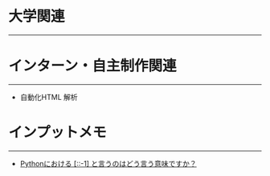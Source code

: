 # 大学関連
* * *
# インターン・自主制作関連
* * *
- 自動化HTML 解析
# インプットメモ
* * *
- [Pythonにおける [::-1] と言うのはどう言う意味ですか？](https://jp.quora.com/Python%E3%81%AB%E3%81%8A%E3%81%91%E3%82%8B-1-%E3%81%A8%E8%A8%80%E3%81%86%E3%81%AE%E3%81%AF%E3%81%A9%E3%81%86%E8%A8%80%E3%81%86%E6%84%8F%E5%91%B3%E3%81%A7%E3%81%99%E3%81%8B)
